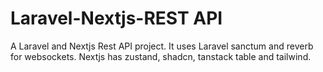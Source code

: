 ﻿# Laravel-Nextjs-REST API

A Laravel and Nextjs Rest API project.
It uses Laravel sanctum and reverb for websockets.
Nextjs has zustand, shadcn, tanstack table and tailwind.
